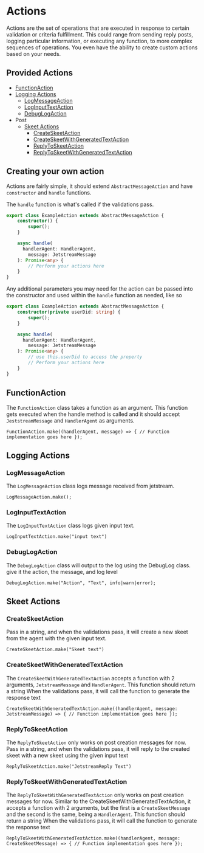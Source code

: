 # Actions

Actions are the set of operations that are executed in response to certain validation or criteria fulfillment. This could range from sending reply posts, logging particular information, or executing any function, to more complex sequences of operations. You even have the ability to create custom actions based on your needs.

## Provided Actions

-   [FunctionAction](#functionaction)
-   [Logging Actions](#logging-actions)
    -   [LogMessageAction](#logmessageaction)
    -   [LogInputTextAction](#loginputtextaction)
    -   [DebugLogAction](#debuglogaction)
-   Post
    -   [Skeet Actions](#skeet-actions)
        -   [CreateSkeetAction](#createskeetaction)
        -   [CreateSkeetWithGeneratedTextAction](#createskeetwithgeneratedtextaction)
        -   [ReplyToSkeetAction](#replytoskeetaction)
        -   [ReplyToSkeetWithGeneratedTextAction](#replytoskeetwithgeneratedtextaction)

## Creating your own action

Actions are fairly simple, it should extend `AbstractMessageAction` and have `constructor` and `handle` functions.

The `handle` function is what's called if the validations pass.

```typescript
export class ExampleAction extends AbstractMessageAction {
    constructor() {
        super();
    }

    async handle(
      handlerAgent: HandlerAgent,
        message: JetstreamMessage
    ): Promise<any> {
        // Perform your actions here
    }
}
```

Any additional parameters you may need for the action can be passed into the constructor and used within the `handle` function as needed, like so

```typescript
export class ExampleAction extends AbstractMessageAction {
    constructor(private userDid: string) {
        super();
    }

    async handle(
      handlerAgent: HandlerAgent,
        message: JetstreamMessage
    ): Promise<any> {
        // use this.userDid to access the property
        // Perform your actions here
    }
}
```

## FunctionAction

The `FunctionAction` class takes a function as an argument. This function gets executed when the handle method is called and it should accept `JeststreamMessage` and `HandlerAgent` as arguments.

`FunctionAction.make((handlerAgent, message) => { // Function implementation goes here });`

## Logging Actions

### LogMessageAction

The `LogMessageAction` class logs message received from jetstream.

`LogMessageAction.make();`

### LogInputTextAction

The `LogInputTextAction` class logs given input text.

`LogInputTextAction.make("input text")`

### DebugLogAction

The `DebugLogAction` class will output to the log using the DebugLog class. give it the action, the message, and log level

`DebugLogAction.make("Action", "Text", info|warn|error);`

## Skeet Actions

### CreateSkeetAction

Pass in a string, and when the validations pass, it will create a new skeet from the agent with the given input text.

`CreateSkeetAction.make("Skeet text")`

### CreateSkeetWithGeneratedTextAction

The `CreateSkeetWithGeneratedTextAction` accepts a function with 2 arguments, `JetstreamMessage` and `HandlerAgent`. This function should return a string
When the validations pass, it will call the function to generate the response text

`CreateSkeetWithGeneratedTextAction.make((handlerAgent, message: JetstreamMessage) => { // Function implementation goes here });`

### ReplyToSkeetAction

The `ReplyToSkeetAction` only works on post creation messages for now.
Pass in a string, and when the validations pass, it will reply to the created skeet with a new skeet using the given input text

`ReplyToSkeetAction.make("JetstreamReply Text")`

### ReplyToSkeetWithGeneratedTextAction

The `ReplyToSkeetWithGeneratedTextAction` only works on post creation messages for now.
Similar to the CreateSkeetWithGeneratedTextAction, it accepts a function with 2 arguments, but the first is a `CreateSkeetMessage` and the second is the same, being a `HandlerAgent`. This function should return a string
When the validations pass, it will call the function to generate the response text

`ReplyToSkeetWithGeneratedTextAction.make((handlerAgent, message: CreateSkeetMessage) => { // Function implementation goes here });`
